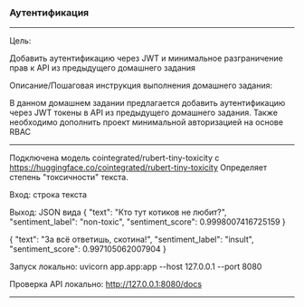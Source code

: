 ### Аутентификация
***
Цель:

Добавить аутентификацию через JWT и минимальное разграничение прав к API из предыдущего домашнего задания


Описание/Пошаговая инструкция выполнения домашнего задания:

В данном домашнем задании предлагается добавить аутентификацию через JWT токены в API из предыдущего 
домашнего задания. Также необходимо дополнить проект минимальной авторизацией на основе RBAC

***

Подключена модель cointegrated/rubert-tiny-toxicity с https://huggingface.co/cointegrated/rubert-tiny-toxicity
Определяет степень "токсичности" текста.

Вход: строка текста

Выход: JSON вида 
{
  "text": "Кто тут котиков не любит?",
  "sentiment_label": "non-toxic",
  "sentiment_score": 0.9998007416725159
}

{
  "text": "За всё ответишь, скотина!",
  "sentiment_label": "insult",
  "sentiment_score": 0.997105062007904
}

Запуск локально: uvicorn app.app:app --host 127.0.0.1 --port 8080

Проверка API локально: http://127.0.0.1:8080/docs

***
